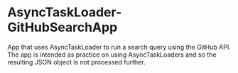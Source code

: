 # AsyncTaskLoader-GitHubSearchApp
App that uses AsyncTaskLoader to run a search query using the GitHub API.
The app is intended as practice on using AsyncTaskLoaders and so the resulting JSON object is not processed further.
